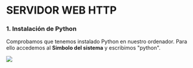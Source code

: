 #  SERVIDOR WEB HTTP
### 1. Instalación de Python
Comprobamos que tenemos instalado Python en nuestro ordenador. Para ello accedemos al <b>Simbolo del sistema</b> y escribimos "python".

<image src="/img/Captura de pantalla 2023-10-20 104112.png">

